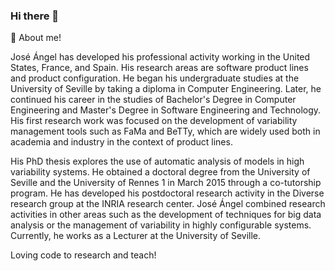### Hi there 👋

<!--
**jagalindo/jagalindo** is a ✨ _special_ ✨ repository because its `README.md` (this file) appears on your GitHub profile.

Here are some ideas to get you started:

- 🔭 I’m currently working on ...
- 🌱 I’m currently learning ...
- 👯 I’m looking to collaborate on ...
- 🤔 I’m looking for help with ...
- 💬 Ask me about ...
- 📫 How to reach me: ...
- 😄 Pronouns: ...
- ⚡ Fun fact: ...
-->
💬 About me!

José Ángel has developed his professional activity working in the United States, France, and Spain. His research areas are software product lines and product configuration. He began his undergraduate studies at the University of Seville by taking a diploma in Computer Engineering. Later, he continued his career in the studies of Bachelor's Degree in Computer Engineering and Master's Degree in Software Engineering and Technology. His first research work was focused on the development of variability management tools such as FaMa and BeTTy, which are widely used both in academia and industry in the context of product lines. 

His PhD thesis explores the use of automatic analysis of models in high variability systems. He obtained a doctoral degree from the University of Seville and the University of Rennes 1 in March 2015 through a co-tutorship program. He has developed his postdoctoral research activity in the Diverse research group at the INRIA research center. José Ángel combined research activities in other areas such as the development of techniques for big data analysis or the management of variability in highly configurable systems. Currently, he works as a Lecturer at the University of Seville. 

Loving code to research and teach!

